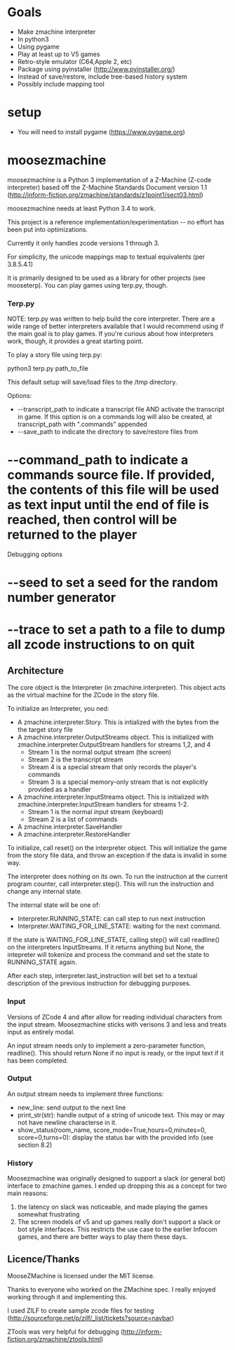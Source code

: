 # Goals

- Make zmachine interpreter
- In python3
- Using pygame
- Play at least up to V5 games
- Retro-style emulator (C64,Apple 2, etc)
- Package using pyinstaller (http://www.pyinstaller.org/)
- Instead of save/restore, include tree-based history system
- Possibly include mapping tool

# setup

- You will need to install pygame (https://www.pygame.org)

# moosezmachine

moosezmachine is a Python 3 implementation of a Z-Machine (Z-code interpreter) based off the Z-Machine Standards Document version 1.1 (http://inform-fiction.org/zmachine/standards/z1point1/sect03.html)

moosezmachine needs at least Python 3.4 to work.

This project is a reference implementation/experimentation -- no effort has been put into optimizations. 

Currently it only handles zcode versions 1 through 3. 

For simplicity, the unicode mappings map to textual equivalents (per 3.8.5.4.1)

It is primarily designed to be used as a library for other projects (see mooseterp). You can play games using terp.py, though.

### Terp.py

NOTE: terp.py was written to help build the core interpreter. There are a wide range of better interpreters available that I would recommend using if the main goal is to play games. If you're curious about how interpreters work, though, it provides a great starting point.

To play a story file using terp.py:

python3 terp.py path_to_file

This default setup will save/load files to the /tmp directory.

Options:
* --transcript_path to indicate a transcript file AND activate the transcript in game. If this option is on a commands log will also be created, at transcript_path with ".commands" appended
* --save_path to indicate the directory to save/restore files from
# --command_path to indicate a commands source file. If provided, the contents of this file will be used as text input until the end of file is reached, then control will be returned to the player

Debugging options
# --seed to set a seed for the random number generator
# --trace to set a path to a file to dump all zcode instructions to on quit

## Architecture

The core object is the Interpreter (in zmachine.interpreter). This object acts as the virtual machine for the ZCode in the story file.

To initialize an Interpreter, you ned:
- A zmachine.interpreter.Story. This is intialized with the bytes from the the target story file 
- A zmachine.interpreter.OutputStreams object. This is initialized with zmachine.interpreter.OutputStream handlers for streams 1,2, and 4
  - Stream 1 is the normal output stream (the screen)
  - Stream 2 is the transcript stream
  - Stream 4 is a special stream that only records the player's commands
  - Stream 3 is a special memory-only stream that is not explicitly provided as a handler
- A zmachine.interpreter.InputStreams object. This is initialized with zmachine.interpreter.InputStream handlers for streams 1-2.
  - Stream 1 is the normal input stream (keyboard)
  - Stream 2 is a list of commands
- A zmachine.interpreter.SaveHandler
- A zmachine.interpreter.RestoreHandler

To initialize, call reset() on the interpreter object. This will initialize the game from the story file data, and throw an exception if the data is invalid in some way.

The interpreter does nothing on its own. To run the instruction at the current program counter, call interpreter.step(). This will run the instruction and change any internal state. 

The internal state will be one of:

- Interpreter.RUNNING_STATE: can call step to run next instruction
- Interpreter.WAITING_FOR_LINE_STATE: waiting for the next command.

If the state is WAITING_FOR_LINE_STATE, calling step() will call readline() on the interpreters InputStreams. If it returns anything but None, the intepreter will tokenize and process the command and set the state to RUNNING_STATE again.

After each step, interpreter.last_instruction will bet set to a textual description of the previous instruction for debugging purposes.

### Input

Versions of ZCode 4 and after allow for reading individual characters from the input stream. Moosezmachine sticks with verisons 3 and less and treats input as entirely modal.

An input stream needs only to implement a zero-parameter function, readline(). This should return None if no input is ready, or the input text if it has been completed.

### Output

An output stream needs to implement three functions:

- new_line: send output to the next line
- print_str(str): handle output of a string of unicode text. This may or may not have newline characterse in it.
- show_status(room_name, score_mode=True,hours=0,minutes=0, score=0,turns=0): display the status bar with the provided info (see section 8.2)

### History

Moosezmachine was originally designed to support a slack (or general bot) interface to zmachine games. I ended up dropping this as a concept for two main reasons:

1) the latency on slack was noticeable, and made playing the games somewhat frustrating
2) The screen models of v5 and up games really don't support a slack or bot style interfaces. This restricts the use case to the earlier Infocom games, and there are better ways to play them these days.

## Licence/Thanks

MooseZMachine is licensed under the MIT license.

Thanks to everyone who worked on the ZMachine spec. I really enjoyed working through it and implementing this.

I used ZILF to create sample zcode files for testing (http://sourceforge.net/p/zilf/_list/tickets?source=navbar)

ZTools was very helpful for debugging (http://inform-fiction.org/zmachine/ztools.html)

